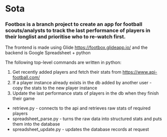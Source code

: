 # Sota

### Footbox is a branch project to create an app for football scouts/analysts to track the last performance of players in their longlist and prioritise who to re-watch first. 

The frontend is made using Glide https://footbox.glideapp.io/ and the backend is Google Spreadsheet + python

The following top-level commands are written in python: 

1) Get recently added players and fetch their stats from https://www.api-football.com/ 
2) If a player instance already exists in the db added by another user - copy the stats to the new player instance
3) Update the last performance stats of players in the db when they finish their game 

- retrieve.py - connects to the api and retrieves raw stats of required players
- spreadsheet_parse.py - turns the raw data into structured stats and puts them into the database
- spreadsheet_update.py - updates the database records at request
